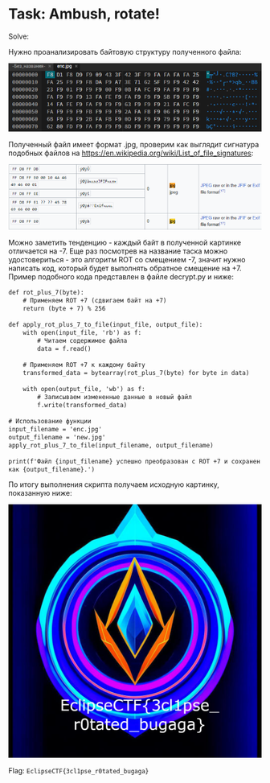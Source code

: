 # Task: Ambush, rotate!

Solve:

Нужно проанализировать байтовую структуру полученного файла:

![](assets/1.png)

Полученный файл имеет формат .jpg, проверим как выглядит сигнатура подобных файлов на https://en.wikipedia.org/wiki/List_of_file_signatures:

![](assets/2.png)

Можно заметить тенденцию - каждый байт в полученной картинке отличается на -7. Еще раз посмотрев на название таска можно удостовериться - это алгоритм ROT со смещением -7, значит нужно написать код, который будет выполнять обратное смещение на +7. Пример подобного кода представлен в файле decrypt.py и ниже:

```python3
def rot_plus_7(byte):
    # Применяем ROT +7 (сдвигаем байт на +7)
    return (byte + 7) % 256

def apply_rot_plus_7_to_file(input_file, output_file):
    with open(input_file, 'rb') as f:
        # Читаем содержимое файла
        data = f.read()

    # Применяем ROT +7 к каждому байту
    transformed_data = bytearray(rot_plus_7(byte) for byte in data)

    with open(output_file, 'wb') as f:
        # Записываем измененные данные в новый файл
        f.write(transformed_data)

# Использование функции
input_filename = 'enc.jpg'
output_filename = 'new.jpg'
apply_rot_plus_7_to_file(input_filename, output_filename)

print(f'Файл {input_filename} успешно преобразован с ROT +7 и сохранен как {output_filename}.')
```

По итогу выполнения скрипта получаем исходную картинку, показанную ниже:

![](assets/3.jpg)

Flag: `EclipseCTF{3cl1pse_r0tated_bugaga}`